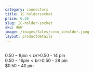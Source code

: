 ```yaml
---
category: connectors
title: IC holdersocket
price: 0.50
slug: IC-holder-socket
sku: HGW
image: /images/Sales/conn_icholder.jpeg
layout: productdetails
---
```


<br>$0.50 - 8 pin
<br>$0.50 - 14 pin
<br>$0.50 - 16 pin
<br>$0.50 - 28 pin
<br>$0.50 - 40 pin
